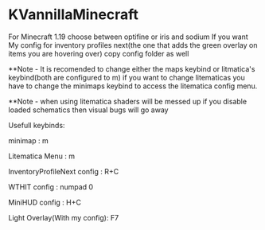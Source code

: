 # KVannillaMinecraft
For Minecraft 1.19 choose between optifine or iris and sodium
If you want My config for inventory profiles next(the one that adds the green overlay on items you are hovering over) copy config folder as well

**Note - It is recomended to change either the maps keybind or litmatica's keybind(both are configured to m) if you want to change litematicas you have to change the minimaps keybind to access the litematica config menu.

**Note - when using litematica shaders will be messed up if you disable loaded schematics then visual bugs will go away

Usefull keybinds:

minimap : m

Litematica Menu : m

InventoryProfileNext config : R+C

WTHIT config : numpad 0

MiniHUD config : H+C

Light Overlay(With my config): F7


